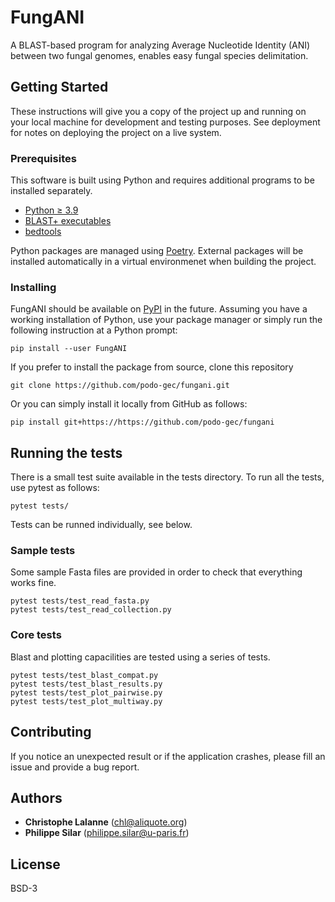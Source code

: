 # FungANI

A BLAST-based program for analyzing Average Nucleotide Identity (ANI) between
two fungal genomes, enables easy fungal species delimitation.

## Getting Started

These instructions will give you a copy of the project up and running on
your local machine for development and testing purposes. See deployment
for notes on deploying the project on a live system.

### Prerequisites

This software is built using Python and requires additional programs to be
installed separately.

- [Python ≥ 3.9](https://www.python.org/)
- [BLAST+ executables](https://blast.ncbi.nlm.nih.gov/doc/blast-help/downloadblastdata.html)
- [bedtools](https://bedtools.readthedocs.io/en/latest/index.html)

Python packages are managed using [Poetry](https://python-poetry.org/). External
packages will be installed automatically in a virtual environmenet when building
the project.

### Installing

FungANI should be available on [PyPI](https://pypi.org/) in the future. Assuming
you have a working installation of Python, use your package manager or simply
run the following instruction at a Python prompt:

    pip install --user FungANI

If you prefer to install the package from source, clone this repository

    git clone https://github.com/podo-gec/fungani.git

Or you can simply install it locally from GitHub as follows:

    pip install git+https://https://github.com/podo-gec/fungani

## Running the tests

There is a small test suite available in the tests directory. To run all the
tests, use pytest as follows:

    pytest tests/

Tests can be runned individually, see below.

### Sample tests

Some sample Fasta files are provided in order to check that everything works
fine.

    pytest tests/test_read_fasta.py
    pytest tests/test_read_collection.py

### Core tests

Blast and plotting capacilities are tested using a series of tests.

    pytest tests/test_blast_compat.py
    pytest tests/test_blast_results.py
    pytest tests/test_plot_pairwise.py
    pytest tests/test_plot_multiway.py

## Contributing

If you notice an unexpected result or if the application crashes, please fill an
issue and provide a bug report.

## Authors

- **Christophe Lalanne** ([chl@aliquote.org](mailto:chl@aliquote.org))
- **Philippe Silar** ([philippe.silar@u-paris.fr](mailto:philippe.silar@u-paris.fr))

## License

BSD-3
